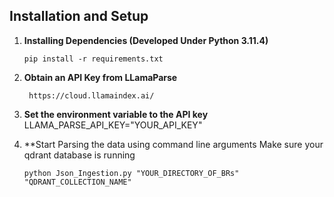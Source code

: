 ## Installation and Setup

1. **Installing Dependencies (Developed Under Python 3.11.4)**
   ```
   pip install -r requirements.txt
   ```
   
2. **Obtain an API Key from LLamaParse**

   ```
    https://cloud.llamaindex.ai/
   ```

3. **Set the environment variable to the API key**
    LLAMA_PARSE_API_KEY="YOUR_API_KEY"

4. **Start Parsing the data using command line arguments
    Make sure your qdrant database is running
    ```
    python Json_Ingestion.py "YOUR_DIRECTORY_OF_BRs" "QDRANT_COLLECTION_NAME"
    ```